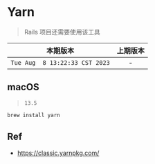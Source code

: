 # Yarn

> Rails 项目还需要使用该工具

|本期版本|上期版本
|:---:|:---:
`Tue Aug  8 13:22:33 CST 2023` | -

## macOS

> `13.5`

```bash
brew install yarn
```


## Ref

* <https://classic.yarnpkg.com/>